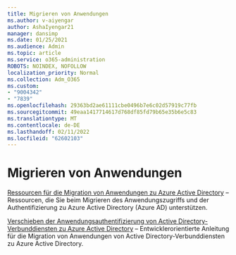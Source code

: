 ```yaml
---
title: Migrieren von Anwendungen
ms.author: v-aiyengar
author: AshaIyengar21
manager: dansimp
ms.date: 01/25/2021
ms.audience: Admin
ms.topic: article
ms.service: o365-administration
ROBOTS: NOINDEX, NOFOLLOW
localization_priority: Normal
ms.collection: Adm_O365
ms.custom:
- "9004342"
- "7839"
ms.openlocfilehash: 29363bd2ae61111cbe0496b7e6c02d57919c77fb
ms.sourcegitcommit: 49eaa1417714617d768df85fd79b65e35b6e5c83
ms.translationtype: MT
ms.contentlocale: de-DE
ms.lasthandoff: 02/11/2022
ms.locfileid: "62602103"
---
```

# <a name="migrating-applications"></a>Migrieren von Anwendungen

[Ressourcen für die Migration von Anwendungen zu Azure Active Directory](https://docs.microsoft.com/azure/active-directory/manage-apps/migration-resources) – Ressourcen, die Sie beim Migrieren des Anwendungszugriffs und der Authentifizierung zu Azure Active Directory (Azure AD) unterstützen.

[Verschieben der Anwendungsauthentifizierung von Active Directory-Verbunddiensten zu Azure Active Directory](https://docs.microsoft.com/azure/active-directory/manage-apps/migrate-adfs-apps-to-azure) – Entwicklerorientierte Anleitung für die Migration von Anwendungen von Active Directory-Verbunddiensten zu Azure Active Directory.